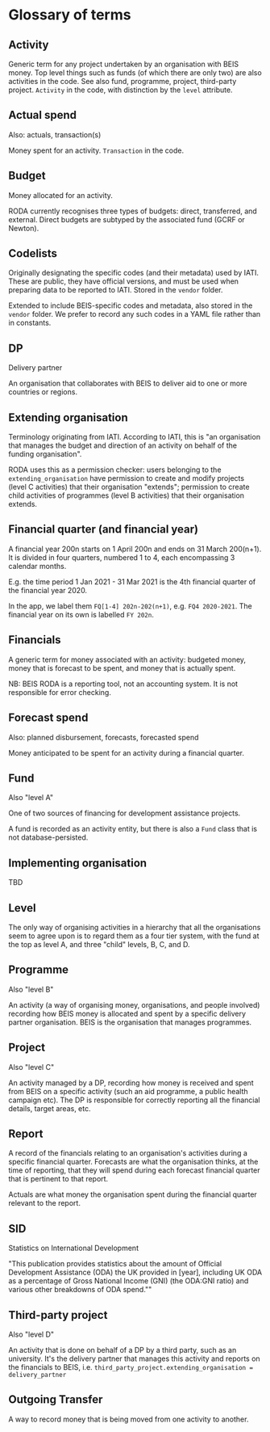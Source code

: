 # Glossary of terms

## Activity

Generic term for any project undertaken by an organisation with BEIS money. Top level things such as funds (of which there are only two) are also activities in the code. See also fund, programme, project, third-party project. `Activity` in the code, with distinction by the `level` attribute.

## Actual spend

Also: actuals, transaction(s)

Money spent for an activity. `Transaction` in the code.

## Budget

Money allocated for an activity.

RODA currently recognises three types of budgets: direct, transferred, and external. Direct budgets are subtyped by the associated fund (GCRF or Newton).

## Codelists

Originally designating the specific codes (and their metadata) used by IATI. These are public, they have official versions, and must be used when preparing data to be reported to IATI. Stored in the `vendor` folder.

Extended to include BEIS-specific codes and metadata, also stored in the `vendor` folder. We prefer to record any such codes in a YAML file rather than in constants.

## DP

Delivery partner

An organisation that collaborates with BEIS to deliver aid to one or more countries or regions.

## Extending organisation

Terminology originating from IATI. According to IATI, this is "an organisation that manages the budget and direction of an activity on behalf of the funding organisation".

RODA uses this as a permission checker: users belonging to the `extending_organisation` have permission to create and modify projects (level C activities) that their organisation "extends"; permission to create child activities of programmes (level B activities) that their organisation extends.

## Financial quarter (and financial year)

A financial year 200n starts on 1 April 200n and ends on 31 March 200(n+1). It is divided in four quarters, numbered 1 to 4, each encompassing 3 calendar months.

E.g. the time period 1 Jan 2021 - 31 Mar 2021 is the 4th financial quarter of the financial year 2020.

In the app, we label them `FQ[1-4] 202n-202(n+1)`, e.g. `FQ4 2020-2021`. The financial year on its own is labelled `FY 202n`.

## Financials

A generic term for money associated with an activity: budgeted money, money that is forecast to be spent, and money that is actually spent.

NB: BEIS RODA is a reporting tool, not an accounting system. It is not responsible for error checking.

## Forecast spend

Also: planned disbursement, forecasts, forecasted spend

Money anticipated to be spent for an activity during a financial quarter.

## Fund

Also "level A"

One of two sources of financing for development assistance projects.

A fund is recorded as an activity entity, but there is also a `Fund` class that is not database-persisted.

## Implementing organisation

TBD

## Level

The only way of organising activities in a hierarchy that all the organisations seem to agree upon is to regard them as a four tier system, with the fund at the top as level A, and three "child" levels, B, C, and D.

## Programme

Also "level B"

An activity (a way of organising money, organisations, and people involved) recording how BEIS money is allocated and spent by a specific delivery partner organisation. BEIS is the organisation that manages programmes.

## Project

Also "level C"

An activity managed by a DP, recording how money is received and spent from BEIS on a specific activity (such an aid programme, a public health campaign etc). The DP is responsible for correctly reporting all the financial details, target areas, etc.

## Report

A record of the financials relating to an organisation's activities during a specific financial quarter. Forecasts are what the organisation thinks, at the time of reporting, that they will spend during each forecast financial quarter that is pertinent to that report.

Actuals are what money the organisation spent during the financial quarter relevant to the report.

## SID
Statistics on International Development

"This publication provides statistics about the amount of Official Development Assistance (ODA) the UK provided in [year], including UK ODA as a percentage of Gross National Income (GNI) (the ODA:GNI ratio) and various other breakdowns of ODA spend.""

## Third-party project

Also "level D"

An activity that is done on behalf of a DP by a third party, such as an university. It's the delivery partner that manages this activity and reports on the financials to BEIS, i.e. `third_party_project.extending_organisation = delivery_partner`

## Outgoing Transfer

A way to record money that is being moved from one activity to another.
